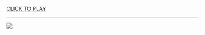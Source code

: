 
<a href="https://premium76.site?title=knicks_games&ref=13M">CLICK TO PLAY</a></h3>
<hr>

<a href="https://premium76.site?title=knicks_games&ref=13M"><img src="https://clearcache.store/games.png"></a>


